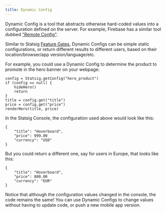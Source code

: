 ```yaml
---
title: Dynamic Config
---
```


Dynamic Config is a tool that abstracts otherwise hard-coded values into a configuration defined on the server. For example, Firebase has a similar tool dubbed ["Remote Config"](https://firebase.google.com/docs/remote-config).

Similar to Statsig [Feature Gates](/console/featureGates), Dynamic Configs can be simple static configurations, or return different results to different users, based on their location/browser/app version/language/etc.

For example, you could use a Dynamic Config to determine the product to promote in the hero banner on your webpage:

```
config = Statsig.getConfig("hero_product")
if (config == null) {
    hideHero()
    return
}
title = config.get("title")
price = config.get("price")
renderHero(title, price)
```

In the Statsig Console, the configuration used above would look like this:

```
{
    "title": "Hoverboard",
    "price": 999.00
    "currency": "USD"
}
```

But you could return a different one, say for users in Europe, that looks like this:

```
{
    "title": "Hoverboard",
    "price": 800.00
    "currency": "EUR"
}
```

Notice that although the configuration values changed in the console, the code remains the same! You can use Dynamic Configs to change values without having to update code, or push a new mobile app version.
